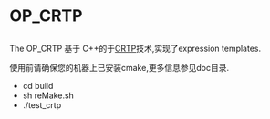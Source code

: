 # OP_CRTP
## 

The OP_CRTP 基于 C++的于[CRTP](https://zh.wikipedia.org/wiki/%E5%A5%87%E5%BC%82%E9%80%92%E5%BD%92%E6%A8%A1%E6%9D%BF%E6%A8%A1%E5%BC%8F)技术,实现了expression templates.

使用前请确保您的机器上已安装cmake,更多信息参见doc目录.

* cd build
* sh reMake.sh
* ./test_crtp
